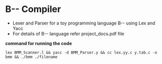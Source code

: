 # **B-- Compiler**

- Lexer and Parser for a toy programming language B-- using Lex and Yacc
- For details of B-- language refer project_docs.pdf file

**command for running the code**
>
    lex BMM_Scanner.l && yacc -d BMM_Parser.y && cc lex.yy.c y.tab.c -o bmm && ./bmm ./filename

